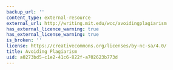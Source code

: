 ```yaml
---
backup_url: ''
content_type: external-resource
external_url: http://writing.mit.edu/wcc/avoidingplagiarism
has_external_licence_warning: true
has_external_license_warning: true
is_broken: ''
license: https://creativecommons.org/licenses/by-nc-sa/4.0/
title: Avoiding Plagiarism
uid: a0273bd5-c1e2-41c6-822f-a702623b773d
---
```

